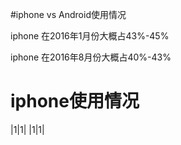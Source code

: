 #iphone vs Android使用情况

iphone 在2016年1月份大概占43%-45%

iphone 在2016年8月份大概占40%-43%



# iphone使用情况

|1|1|
|1|1|